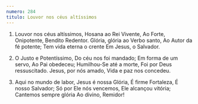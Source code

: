 ```yaml
---
numero: 284
titulo: Louvor nos céus altíssimos
---
```

1. Louvor nos céus altíssimos,
Hosana ao Rei Vivente,
Ao Forte, Onipotente,
Bendito Redentor.
Glória, glória ao Verbo santo,
Ao Autor da fé potente;
Tem vida eterna o crente
Em Jesus, o Salvador.

2. O Justo e Potentíssimo,
Do céu nos foi mandado;
Em forma de um servo,
Ao Pai obedeceu;
Humilhou-Se até a morte,
Foi por Deus ressuscitado.
Jesus, por nós amado,
Vida e paz nos concedeu.

3. Aqui no mundo de labor,
Jesus é nossa Glória,
É firme Fortaleza,
É nosso Salvador;
Só por Ele nós vencemos,
Ele alcançou vitória;
Cantemos sempre glória
Ao divino, Remidor!
